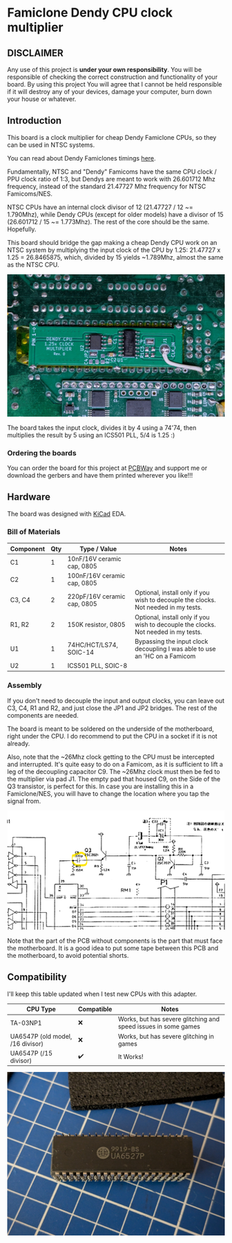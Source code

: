# Famiclone Dendy CPU clock multiplier

## DISCLAIMER

Any use of this project is **under your own responsibility**.
You will be responsible of checking the correct construction and functionality of your board.
By using this project You will agree that I cannot be held responsible if it will destroy any of your devices, damage your computer, burn down your house or whatever.

## Introduction

This board is a clock multiplier for cheap Dendy Famiclone CPUs, so they can be used in NTSC systems.

You can read about Dendy Famiclones timings [here](https://forums.nesdev.org/viewtopic.php?t=20931).

Fundamentally, NTSC and "Dendy" Famicoms have the same CPU clock / PPU clock ratio of 1:3, but Dendys are meant to work with 26.601712 Mhz frequency,
instead of the standard 21.47727 Mhz frequency for NTSC Famicoms/NES.

NTSC CPUs have an internal clock divisor of 12 (21.47727 / 12 ~= 1.790Mhz), while Dendy CPUs (except for older models) have a divisor of 15 (26.601712 / 15 ~= 1.773Mhz).
The rest of the core should be the same. Hopefully.

This board should bridge the gap making a cheap Dendy CPU work on an NTSC system by multiplying the input clock of the CPU by 1.25: 21.47727 x 1.25 = 26.8465875, which,
divided by 15 yields ~1.789Mhz, almost the same as the NTSC CPU.

![Rev. 0 board installed in a Famicom](pics/multiplier_installed.jpg)

The board takes the input clock, divides it by 4 using a 74'74, then multiplies the result by 5 using an ICS501 PLL, 5/4 is 1.25 :)

### Ordering the boards

You can order the board for this project at [PCBWay](https://www.pcbway.com/project/shareproject/Famiclone_Dendy_to_NTSC_CPU_adapter_Clock_Multiplier_e8107b82.html) and support me or download 
the gerbers and have them printed wherever you like!!!

## Hardware

The board was designed with [KiCad](https://kicad.org/) EDA.

### Bill of Materials

| Component              | Qty | Type / Value                                            | Notes                                                                |
| ---------------------- | --- | ------------------------------------------------------- | -------------------------------------------------------------------- |
| C1                     |  1  | 10nF/16V ceramic cap, 0805                              |                                                                      |
| C2                     |  1  | 100nF/16V ceramic cap, 0805                             |                                                                      |
| C3, C4                 |  2  | 220pF/16V ceramic cap, 0805                             | Optional, install only if you wish to decouple the clocks. Not needed in my tests. |
| R1, R2                 |  2  | 150K resistor, 0805                                     | Optional, install only if you wish to decouple the clocks. Not needed in my tests. |
| U1                     |  1  | 74HC/HCT/LS74, SOIC-14                                  | Bypassing the input clock decoupling I was able to use an 'HC on a Famicom  |
| U2                     |  1  | ICS501 PLL, SOIC-8                                      |                                                                      |

### Assembly

If you don't need to decouple the input and output clocks, you can leave out C3, C4, R1 and R2, and just close the JP1 and JP2 bridges. The rest of the components are needed.

The board is meant to be soldered on the underside of the motherboard, right under the CPU. I do recommend to put the CPU in a socket if it is not already.

Also, note that the ~26Mhz clock getting to the CPU must be intercepted and interrupted. It's quite easy to do on a Famicom, as it is sufficient to lift a leg of the decoupling capacitor C9.
The ~26Mhz clock must then be fed to the multiplier via pad J1. The empty pad that housed C9, on the Side of the Q3 transistor, is perfect for this.
In case you are installing this in a Famiclone/NES, you will have to change the location where you tap the signal from.

![Detail of Famicom schematic](pics/decoupling_cap.png)

Note that the part of the PCB without components is the part that must face the motherboard. It is a good idea to put some tape between this PCB and the motherboard, to avoid potential shorts.

## Compatibility

I'll keep this table updated when I test new CPUs with this adapter.

| CPU Type  | Compatible | Notes                                           |
| --------- | ---------- | ----------------------------------------------- |
| TA-03NP1  | ❌         | Works, but has severe glitching and speed issues in some games  |
| UA6547P (old model, /16 divisor) | ❌ |  Works, but has severe glitching in games  |
| UA6547P (/15 divisor) | ✔️ | It Works! |

![Photo of a relabeled UA6547P](pics/ua6547p_relabeled.jpg)
